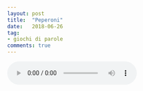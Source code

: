 ```yaml
---
layout: post
title:  "Peperoni"
date:   2018-06-26
tag:
- giochi di parole
comments: true
---
```


<audio src="/assets/2018-06-26/peperoni.mp3" controls preload></audio>
